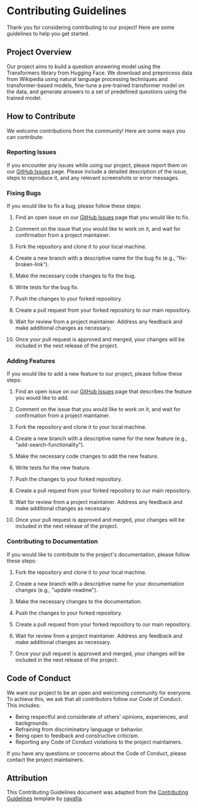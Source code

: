 # Contributing Guidelines

Thank you for considering contributing to our project! Here are some guidelines to help you get started.

## Project Overview

Our project aims to build a question answering model using the Transformers library from Hugging Face. We download and preprocess data from Wikipedia using natural language processing techniques and transformer-based models, fine-tune a pre-trained transformer model on the data, and generate answers to a set of predefined questions using the trained model.

## How to Contribute

We welcome contributions from the community! Here are some ways you can contribute:

### Reporting Issues

If you encounter any issues while using our project, please report them on our [GitHub Issues](https://github.com/your-username/your-project-name/issues) page. Please include a detailed description of the issue, steps to reproduce it, and any relevant screenshots or error messages.

### Fixing Bugs

If you would like to fix a bug, please follow these steps:

1. Find an open issue on our [GitHub Issues](https://github.com/your-username/your-project-name/issues) page that you would like to fix.

2. Comment on the issue that you would like to work on it, and wait for confirmation from a project maintainer.

3. Fork the repository and clone it to your local machine.

4. Create a new branch with a descriptive name for the bug fix (e.g., "fix-broken-link").

5. Make the necessary code changes to fix the bug.

6. Write tests for the bug fix.

7. Push the changes to your forked repository.

8. Create a pull request from your forked repository to our main repository.

9. Wait for review from a project maintainer. Address any feedback and make additional changes as necessary.

10. Once your pull request is approved and merged, your changes will be included in the next release of the project.

### Adding Features

If you would like to add a new feature to our project, please follow these steps:

1. Find an open issue on our [GitHub Issues](https://github.com/your-username/your-project-name/issues) page that describes the feature you would like to add.

2. Comment on the issue that you would like to work on it, and wait for confirmation from a project maintainer.

3. Fork the repository and clone it to your local machine.

4. Create a new branch with a descriptive name for the new feature (e.g., "add-search-functionality").

5. Make the necessary code changes to add the new feature.

6. Write tests for the new feature.

7. Push the changes to your forked repository.

8. Create a pull request from your forked repository to our main repository.

9. Wait for review from a project maintainer. Address any feedback and make additional changes as necessary.

10. Once your pull request is approved and merged, your changes will be included in the next release of the project.

### Contributing to Documentation

If you would like to contribute to the project's documentation, please follow these steps:

1. Fork the repository and clone it to your local machine.

2. Create a new branch with a descriptive name for your documentation changes (e.g., "update-readme").

3. Make the necessary changes to the documentation.

4. Push the changes to your forked repository.

5. Create a pull request from your forked repository to our main repository.

6. Wait for review from a project maintainer. Address any feedback and make additional changes as necessary.

7. Once your pull request is approved and merged, your changes will be included in the next release of the project.

## Code of Conduct

We want our project to be an open and welcoming community for everyone. To achieve this, we ask that all contributors follow our Code of Conduct. This includes:

- Being respectful and considerate of others' opinions, experiences, and backgrounds.
- Refraining from discriminatory language or behavior.
- Being open to feedback and constructive criticism.
- Reporting any Code of Conduct violations to the project maintainers.

If you have any questions or concerns about the Code of Conduct, please contact the project maintainers.

## Attribution

This Contributing Guidelines document was adapted from the [Contributing Guidelines](https://github.com/nayafia/contributing-template/blob/master/CONTRIBUTING-template.md) template by [nayafia](https://github.com/nayafia). 
